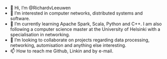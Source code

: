 - 👋 Hi, I’m @RichardvLeeuwen
- 👀 I’m interested in computer networks, distributed systems and software.
- 🌱 I’m currently learning Apache Spark, Scala, Python and C++. I am also following a computer science master at the University of Helsinki with a specialisation in networking.
- 💞️ I’m looking to collaborate on projects regarding data processing, networking, automisation and anything else interesting.
- 📫 How to reach me Github, Linkin and by e-mail.

<!---
RichardvLeeuwen/RichardvLeeuwen is a ✨ special ✨ repository because its `README.md` (this file) appears on your GitHub profile.
You can click the Preview link to take a look at your changes.
--->
